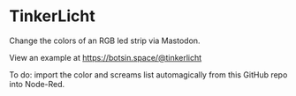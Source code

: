 # TinkerLicht

Change the colors of an RGB led strip via Mastodon.

View an example at https://botsin.space/@tinkerlicht

To do: import the color and screams list automagically from this GitHub repo into Node-Red.
